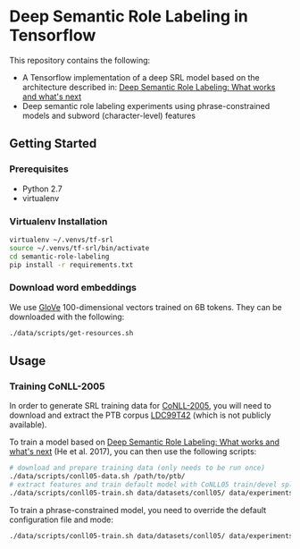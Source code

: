 #  Deep Semantic Role Labeling in Tensorflow

This repository contains the following:

* A Tensorflow implementation of a deep SRL model based on the architecture described in:
[Deep Semantic Role Labeling: What works and what's next](https://homes.cs.washington.edu/~luheng/files/acl2017_hllz.pdf)
* Deep semantic role labeling experiments using phrase-constrained models and subword (character-level) features

## Getting Started
### Prerequisites
* Python 2.7
* virtualenv
### Virtualenv Installation
```bash
virtualenv ~/.venvs/tf-srl
source ~/.venvs/tf-srl/bin/activate
cd semantic-role-labeling
pip install -r requirements.txt
```
### Download word embeddings
We use [GloVe](https://nlp.stanford.edu/projects/glove/) 100-dimensional vectors trained on 6B tokens. They can be downloaded with the following:
```bash
./data/scripts/get-resources.sh
```
## Usage
### Training CoNLL-2005
In order to generate SRL training data for [CoNLL-2005](http://www.lsi.upc.edu/~srlconll/soft.html), you will need to download
and extract the PTB corpus [LDC99T42](https://catalog.ldc.upenn.edu/ldc99t42) (which is not publicly available).

To train a model based on [Deep Semantic Role Labeling: What works and what's next](https://homes.cs.washington.edu/~luheng/files/acl2017_hllz.pdf)
(He et al. 2017), you can then use the following scripts:
```bash
# download and prepare training data (only needs to be run once)
./data/scripts/conll05-data.sh /path/to/ptb/
# extract features and train default model with CoNLL05 train/devel split
./data/scripts/conll05-train.sh data/datasets/conll05/ data/experiments/conll05/
```
To train a phrase-constrained model, you need to override the default configuration file and mode:
```bash
./data/scripts/conll05-train.sh data/datasets/conll05/ data/experiments/conll05-phrase/ data/configs/phrase.json phrase
```